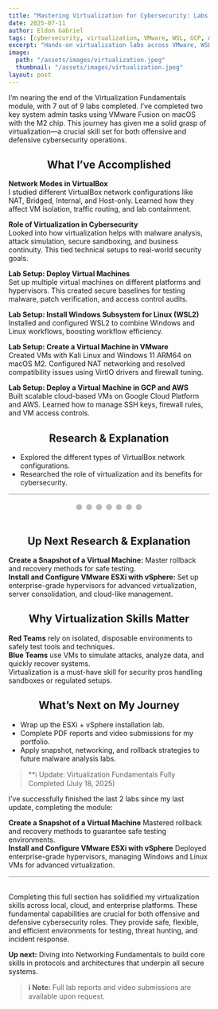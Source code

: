 ```yaml
---
title: "Mastering Virtualization for Cybersecurity: Labs Across VMware, WSL, GCP & AWS"
date: 2025-07-11
author: Eldon Gabriel
tags: [cybersecurity, virtualization, VMware, WSL, GCP, AWS, labs, portfolio]
excerpt: "Hands-on virtualization labs across VMware, WSL, GCP, and AWS are building foundational skills for offensive and defensive cybersecurity operations."
image:
  path: "/assets/images/virtualization.jpeg"
  thumbnail: "/assets/images/virtualization.jpeg"
layout: post
---
```


I’m nearing the end of the Virtualization Fundamentals module, with 7 out of 9 labs completed. I’ve completed two key system admin tasks using VMware Fusion on macOS with the M2 chip. This journey has given me a solid grasp of virtualization—a crucial skill set for both offensive and defensive cybersecurity operations.

<center><h2>What I’ve Accomplished</h2></center>

**Network Modes in VirtualBox**  
I studied different VirtualBox network configurations like NAT, Bridged, Internal, and Host-only. Learned how they affect VM isolation, traffic routing, and lab containment.

**Role of Virtualization in Cybersecurity**  
Looked into how virtualization helps with malware analysis, attack simulation, secure sandboxing, and business continuity. This tied technical setups to real-world security goals.

**Lab Setup: Deploy Virtual Machines**  
Set up multiple virtual machines on different platforms and hypervisors. This created secure baselines for testing malware, patch verification, and access control audits.

**Lab Setup: Install Windows Subsystem for Linux (WSL2)**  
Installed and configured WSL2 to combine Windows and Linux workflows, boosting workflow efficiency.

**Lab Setup: Create a Virtual Machine in VMware**  
Created VMs with Kali Linux and Windows 11 ARM64 on macOS M2. Configured NAT networking and resolved compatibility issues using VirtIO drivers and firewall tuning.

**Lab Setup: Deploy a Virtual Machine in GCP and AWS**  
Built scalable cloud-based VMs on Google Cloud Platform and AWS. Learned how to manage SSH keys, firewall rules, and VM access controls.

<center><h2>Research & Explanation</h2></center>

- Explored the different types of VirtualBox network configurations.  
- Researched the role of virtualization and its benefits for cybersecurity.

<div class="slideshow-container">

  <!-- Slide 1 -->
  <div class="mySlides fade">
    <div class="numbertext">1 / 7</div>
    <img src="{{ '/assets/certifications/msaf-virtualization-fundamentals/Research and explain the different types of Virtualbox network configurations.png' | relative_url }}" style="width:100%">
    <div class="text">Figure 1: Research: VirtualBox Network Configurations. 2025. www.mosse-institute.com</div>
  </div>

  <!-- Slide 2 -->
  <div class="mySlides fade">
    <div class="numbertext">2 / 7</div>
    <img src="{{ '/assets/certifications/msaf-virtualization-fundamentals/Research and explain role of virtualization and explain its benefits for cybersecurity.png' | relative_url }}" style="width:100%">
    <div class="text">Figure 2: Research: Role and Benefits of Virtualization. 2025. www.mosse-institute.com</div>
  </div>

  <!-- Slide 3 -->
  <div class="mySlides fade">
    <div class="numbertext">3 / 7</div>
    <img src="{{ '/assets/certifications/msaf-virtualization-fundamentals/Lab Setup - Deploy Virtual Machines.png' | relative_url }}" style="width:100%">
    <div class="text">Figure 3: Lab Setup: Deploy Virtual Machines. 2025. www.mosse-institute.com</div>
  </div>

  <!-- Slide 4 -->
  <div class="mySlides fade">
    <div class="numbertext">4 / 7</div>
    <img src="{{ '/assets/certifications/msaf-virtualization-fundamentals/Lab Setup - Install Windows Subsystem for Linux.png' | relative_url }}" style="width:100%">
    <div class="text">Figure 4: Lab Setup: Install Windows Subsystem for Linux. 2025. www.mosse-institute.com</div>
  </div>

  <!-- Slide 5 -->
  <div class="mySlides fade">
    <div class="numbertext">5 / 7</div>
    <img src="{{ '/assets/certifications/msaf-virtualization-fundamentals/Lab Setup- Create a Virtual Machine in VMWare.png' | relative_url }}" style="width:100%">
    <div class="text">Figure 5: Lab Setup: Create a Virtual Machine in VMware. 2025. www.mosse-institute.com</div>
  </div>

  <!-- Slide 6 -->
  <div class="mySlides fade">
    <div class="numbertext">6 / 7</div>
    <img src="{{ '/assets/certifications/msaf-virtualization-fundamentals/Lab Setup - Deploy a Virtual Machine in GCP.png' | relative_url }}" style="width:100%">
    <div class="text">Figure 6: Lab Setup: Deploy a Virtual Machine in GCP. 2025. www.mosse-institute.com</div>
  </div>

  <!-- Slide 7 -->
  <div class="mySlides fade">
    <div class="numbertext">7 / 7</div>
    <img src="{{ '/assets/certifications/msaf-virtualization-fundamentals/Lab Setup- Deploy a Virtual Machine in AWS.png' | relative_url }}" style="width:100%">
    <div class="text">Figure 7: Lab Setup: Deploy a Virtual Machine in AWS. 2025. www.mosse-institute.com</div>
  </div>

</div>

<br>

<!-- Dots navigation -->
<div style="text-align:center">
  <span class="dot"></span> 
  <span class="dot"></span> 
  <span class="dot"></span> 
  <span class="dot"></span> 
  <span class="dot"></span> 
  <span class="dot"></span> 
  <span class="dot"></span> 
</div>

<style>
* {box-sizing: border-box;}
.mySlides {display: none;}
img {vertical-align: middle;}

/* Slideshow container */
.slideshow-container {
  max-width: 1000px;
  position: relative;
  margin: auto;
  border: 1px solid #ccc;
}

/* Caption text */
.text {
  color: #000;
  background: rgba(255, 255, 255, 0.8);
  font-size: 14px;
  padding: 8px 12px;
  position: absolute;
  bottom: 0;
  width: 100%;
  text-align: center;
}

/* Number text (1/7 etc) */
.numbertext {
  color: #000;
  font-size: 12px;
  padding: 8px 12px;
  position: absolute;
  top: 0;
}

/* The dots/bullets/indicators */
.dot {
  height: 12px;
  width: 12px;
  margin: 0 2px;
  background-color: #bbb;
  border-radius: 50%;
  display: inline-block;
  transition: background-color 0.6s ease;
}

.active {
  background-color: #717171;
}

/* Fading animation */
.fade {
  animation-name: fade;
  animation-duration: 1.5s;
}

@keyframes fade {
  from {opacity: .4} 
  to {opacity: 1}
}
</style>

<script>
let slideIndex = 0;
showSlides();

function showSlides() {
  let i;
  let slides = document.getElementsByClassName("mySlides");
  let dots = document.getElementsByClassName("dot");
  for (i = 0; i < slides.length; i++) {
    slides[i].style.display = "none";  
  }
  slideIndex++;
  if (slideIndex > slides.length) {slideIndex = 1}    
  for (i = 0; i < dots.length; i++) {
    dots[i].className = dots[i].className.replace(" active", "");
  }
  slides[slideIndex-1].style.display = "block";  
  dots[slideIndex-1].className += " active";
  setTimeout(showSlides, 3000); // Change image every 3 seconds
}
</script>
<br>

<center><h2>Up Next Research & Explanation</h2></center>

**Create a Snapshot of a Virtual Machine:** Master rollback and recovery methods for safe testing.  
**Install and Configure VMware ESXi with vSphere:** Set up enterprise-grade hypervisors for advanced virtualization, server consolidation, and cloud-like management.

<center><h2>Why Virtualization Skills Matter</h2></center>

**Red Teams** rely on isolated, disposable environments to safely test tools and techniques.  
**Blue Teams** use VMs to simulate attacks, analyze data, and quickly recover systems.  
Virtualization is a must-have skill for security pros handling sandboxes or regulated setups.

<center><h2>What’s Next on My Journey</h2></center>

- Wrap up the ESXi + vSphere installation lab.  
- Complete PDF reports and video submissions for my portfolio.  
- Apply snapshot, networking, and rollback strategies to future malware analysis labs.

> **ℹ️ Update: Virtualization Fundamentals Fully Completed (July 18, 2025)

I’ve successfully finished the last 2 labs since my last update, completing the module:  

**Create a Snapshot of a Virtual Machine** 
Mastered rollback and recovery methods to guarantee safe testing environments.  
**Install and Configure VMware ESXi with vSphere** 
Deployed enterprise-grade hypervisors, managing Windows and Linux VMs for advanced virtualization.
<br>

<div class="slideshow-container">

  <!-- Slide 1 -->
  <div class="mySlides2 fade">
    <div class="numbertext">1 / 2</div>
    <img src="{{ '/assets/certifications/msaf-virtualization-fundamentals/Create a Snapshot of a Virtual Machine to recover the OS to a safe state.png' | relative_url }}" style="width:100%">
    <div class="text">Figure 8: Create a Snapshot of a Virtual Machine. 2025. www.mosse-institute.com</div>
  </div>

  <!-- Slide 2 -->
  <div class="mySlides2 fade">
    <div class="numbertext">2 / 2</div>
    <img src="{{ '/assets/certifications/msaf-virtualization-fundamentals/Install and configure VM Ware ESXi with Vsphere in Windows and Linux VMs.png' | relative_url }}" style="width:100%">
    <div class="text">Figure 9: Install and Configure VMware ESXi with vSphere. 2025. www.mosse-institute.com</div>
  </div>

</div>

<br>

<!-- Dots navigation -->
<div style="text-align:center">
  <span class="dot2"></span> 
  <span class="dot2"></span> 
</div>

<style>
/* Reuse base slideshow styles */
.mySlides2 {display: none;}
</style>

<script>
let slideIndex2 = 0;
showSlides2();

function showSlides2() {
  let i;
  let slides = document.getElementsByClassName("mySlides2");
  let dots = document.getElementsByClassName("dot2");
  for (i = 0; i < slides.length; i++) {
    slides[i].style.display = "none";  
  }
  slideIndex2++;
  if (slideIndex2 > slides.length) {slideIndex2 = 1}    
  for (i = 0; i < dots.length; i++) {
    dots[i].className = dots[i].className.replace(" active", "");
  }
  slides[slideIndex2-1].style.display = "block";  
  dots[slideIndex2-1].className += " active";
  setTimeout(showSlides2, 3000); // Change image every 3 seconds
}
</script>


Completing this full section has solidified my virtualization skills across local, cloud, and enterprise platforms. These fundamental capabilities are crucial for both offensive and defensive cybersecurity roles. They provide safe, flexible, and efficient environments for testing, threat hunting, and incident response.

**Up next:** Diving into Networking Fundamentals to build core skills in protocols and architectures that underpin all secure systems.

> **ℹ️ Note:** Full lab reports and video submissions are available upon request.

